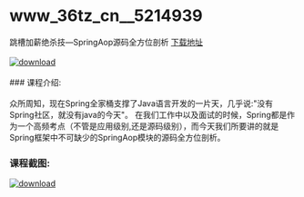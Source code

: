 # www_36tz_cn__5214939
跳槽加薪绝杀技—SpringAop源码全方位剖析
[下载地址](http://www.36tz.cn/article/5214939 "下载地址")
<br/></br>[![download](http://36tz.cn/muke_img/2020_08_1-51-300x181.png "下载地址")](http://www.36tz.cn/article/5214939 "下载地址")
<br/></br>### 课程介绍:<br/></br>众所周知，现在Spring全家桶支撑了Java语言开发的一片天，几乎说:"没有Spring社区，就没有java的今天"。
在我们工作中以及面试的时候，Spring都是作为一个高频考点（不管是应用级别,还是源码级别），而今天我们所要讲的就是Spring框架中不可缺少的SpringAop模块的源码全方位剖析。

### 课程截图:
[![download](http://36tz.cn/muke_img/2020_08_2-49.png "下载地址")](http://www.36tz.cn/article/5214939 "下载地址")
